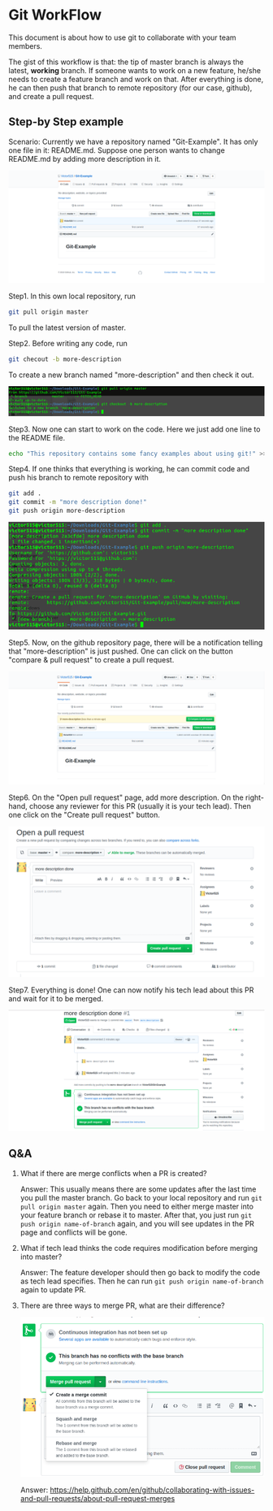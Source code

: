 # Git WorkFlow

This document is about how to use git to collaborate with your team members.



The gist of this workflow is that: the tip of master branch is always the latest, **working** branch. If someone wants to work on a new feature, he/she needs to create a feature branch and work on that. After everything is done, he can then push that branch to remote repository (for our case, github), and create a pull request.



## Step-by Step example

Scenario: Currently we have a repository named "Git-Example". It has only one file in it: README.md. Suppose one person wants to change README.md by adding more description in it.

![1](img/1.png)

Step1. In this own local repository,  run

```bash
git pull origin master
```

To pull the latest version of master.



Step2. Before writing any code, run

```bash
git checout -b more-description
```

To create a new branch named "more-description" and then check it out.

![2](img/2.png)



Step3. Now one can start to work on the code. Here we just add one line to the README file.

```bash
echo "This repository contains some fancy examples about using git!" >> README.md
```



Step4. If one thinks that everything is working, he can commit code and  push his branch to remote repository with

```bash
git add .
git commit -m "more description done!"
git push origin more-description
```

![3](img/3.png)



Step5. Now, on the github repository page, there will be a notification telling that "more-description" is just pushed. One can click on the button "compare & pull request" to create a pull request.

![4](img/4.png)



Step6. On the "Open pull request" page, add more description.  On the right-hand, choose any reviewer for this PR (usually it is your tech lead). Then one click on the "Create pull request" button.

![5](img/5.png)



Step7. Everything is done! One can now notify his tech lead about this PR and wait for it to be merged.

![6](img/6.png)



## Q&A

1. What if there are merge conflicts when a PR is created?

   Answer: This usually means there are some updates after the last time you pull the master branch. Go back to your local repository and run ```git pull origin master``` again. Then you need to either merge master into your feature branch or rebase it to master. After that, you just run `git push origin name-of-branch` again, and you will see updates in the PR page and conflicts will be gone.



2. What if tech lead thinks the code requires modification before merging into master?

   Answer: The feature developer should then go back to modify the code as tech lead specifies. Then he can run `git push origin name-of-branch` again to update PR.



3. There are three ways to merge PR, what are their difference?

   ![7](img/7.png)

   Answer: <https://help.github.com/en/github/collaborating-with-issues-and-pull-requests/about-pull-request-merges>

